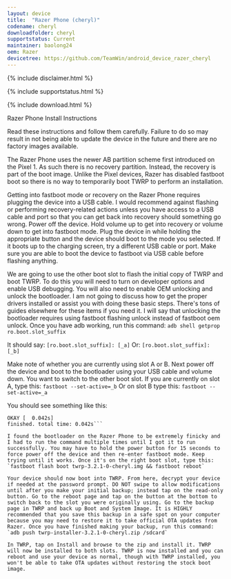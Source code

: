 ```yaml
---
layout: device
title:  "Razer Phone (cheryl)"
codename: cheryl
downloadfolder: cheryl
supportstatus: Current
maintainer: baolong24
oem: Razer
devicetree: https://github.com/TeamWin/android_device_razer_cheryl
---
```


{% include disclaimer.html %}

{% include supportstatus.html %}

{% include download.html %}

Razer Phone Install Instructions

Read these instructions and follow them carefully. Failure to do so may result in not being able to update the device in the future and there are no factory images available.

The Razer Phone uses the newer AB partition scheme first introduced on the Pixel 1. As such there is no recovery partition. Instead, the recovery is part of the boot image. Unlike the Pixel devices, Razer has disabled fastboot boot so there is no way to temporarily boot TWRP to perform an installation.

Getting into fastboot mode or recovery on the Razer Phone requires plugging the device into a USB cable. I would recommend against flashing or performing recovery-related actions unless you have access to a USB cable and port so that you can get back into recovery should something go wrong. Power off the device. Hold volume up to get into recovery or volume down to get into fastboot mode. Plug the device in while holding the appropriate button and the device should boot to the mode you selected. If it boots up to the charging screen, try a different USB cable or port. Make sure you are able to boot the device to fastboot via USB cable before flashing anything.

We are going to use the other boot slot to flash the initial copy of TWRP and boot TWRP. To do this you will need to turn on developer options and enable USB debugging. You will also need to enable OEM unlocking and unlock the bootloader. I am not going to discuss how to get the proper drivers installed or assist you with doing these basic steps. There's tons of guides elsewhere for these items if you need it. I will say that unlocking the bootloader requires using fastboot flashing unlock instead of fastboot oem unlock. Once you have adb working, run this command:
`adb shell getprop ro.boot.slot_suffix`

It should say:
`[ro.boot.slot_suffix]: [_a]`
Or:
`[ro.boot.slot_suffix]: [_b]`

Make note of whether you are currently using slot A or B. Next power off the device and boot to the bootloader using your USB cable and volume down. You want to switch to the other boot slot. If you are currently on slot A, type this:
`fastboot --set-active=_b`
Or on slot B type this:
`fastboot --set-active=_a`

You should see something like this:
```Setting current slot to 'a'...
OKAY [  0.042s]
finished. total time: 0.042s```

I found the bootloader on the Razer Phone to be extremely finicky and I had to run the command multiple times until I got it to run successfully. You may have to hold the power button for 15 seconds to force power off the device and then re-enter fastboot mode. Keep trying until it works. Once it's on the right boot slot, type this:
`fastboot flash boot twrp-3.2.1-0-cheryl.img && fastboot reboot`

Your device should now boot into TWRP. From here, decrypt your device if needed at the password prompt. DO NOT swipe to allow modifications until after you make your initial backup; instead tap on the read-only button. Go to the reboot page and tap on the button at the bottom to switch back to the slot you were originally using. Go to the backup page in TWRP and back up Boot and System Image. It is HIGHLY recommended that you save this backup in a safe spot on your computer because you may need to restore it to take official OTA updates from Razer. Once you have finished making your backup, run this command:
`adb push twrp-installer-3.2.1-0-cheryl.zip /sdcard`

In TWRP, tap on Install and browse to the zip and install it. TWRP will now be installed to both slots. TWRP is now installed and you can reboot and use your device as normal, though with TWRP installed, you won't be able to take OTA updates without restoring the stock boot image.
